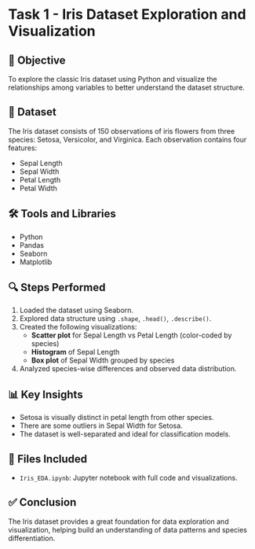# Task 1 - Iris Dataset Exploration and Visualization

## 📌 Objective
To explore the classic Iris dataset using Python and visualize the relationships among variables to better understand the dataset structure.

## 📁 Dataset
The Iris dataset consists of 150 observations of iris flowers from three species: Setosa, Versicolor, and Virginica. Each observation contains four features:
- Sepal Length
- Sepal Width
- Petal Length
- Petal Width

## 🛠️ Tools and Libraries
- Python
- Pandas
- Seaborn
- Matplotlib

## 🔍 Steps Performed
1. Loaded the dataset using Seaborn.
2. Explored data structure using `.shape`, `.head()`, `.describe()`.
3. Created the following visualizations:
   - **Scatter plot** for Sepal Length vs Petal Length (color-coded by species)
   - **Histogram** of Sepal Length
   - **Box plot** of Sepal Width grouped by species
4. Analyzed species-wise differences and observed data distribution.

## 📊 Key Insights
- Setosa is visually distinct in petal length from other species.
- There are some outliers in Sepal Width for Setosa.
- The dataset is well-separated and ideal for classification models.

## 📁 Files Included
- `Iris_EDA.ipynb`: Jupyter notebook with full code and visualizations.

## ✅ Conclusion
The Iris dataset provides a great foundation for data exploration and visualization, helping build an understanding of data patterns and species differentiation.
